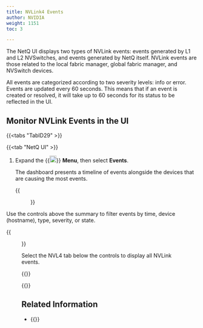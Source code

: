 ```yaml
---
title: NVLink4 Events
author: NVIDIA
weight: 1151
toc: 3

---
```


The NetQ UI displays two types of NVLink events: events generated by L1 and L2 NVSwitches, and events generated by NetQ itself. NVLink events are those related to the local fabric manager, global fabric manager, and NVSwitch devices.

All events are categorized according to two severity levels: info or error. Events are updated every 60 seconds. This means that if an event is created or resolved, it will take up to 60 seconds for its status to be reflected in the UI.

## Monitor NVLink Events in the UI

{{<tabs "TabID29" >}}

{{<tab "NetQ UI" >}}

1. Expand the {{<img src="https://icons.cumulusnetworks.com/01-Interface-Essential/03-Menu/navigation-menu.svg" height="18" width="18">}} **Menu**, then select **Events**.

    The dashboard presents a timeline of events alongside the devices that are causing the most events. 

    {{<figure src="/images/netq/nvl4-placeholder-events-460.png" width="1200" alt="Events dashboard with NVLink events.">}}

  Use the controls above the summary to filter events by time, device (hostname), type, severity, or state.

  {{<figure src="/images/netq/event-controls-460.png" width="500" alt="">}}

  Select the NVL4 tab below the controls to display all NVLink events.

{{</tab>}}

{{</tabs>}}

## Related Information

- {{<link title="Monitor Events">}}
